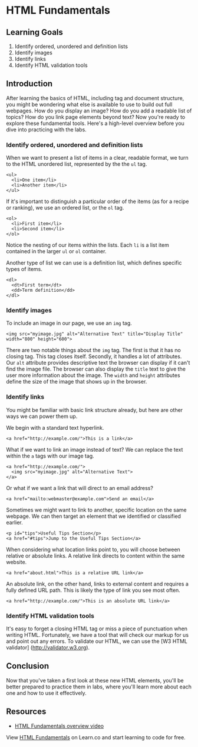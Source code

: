 # HTML Fundamentals

## Learning Goals

1. Identify ordered, unordered and definition lists
2. Identify images
3. Identify links
4. Identify HTML validation tools


## Introduction

After learning the basics of HTML, including tag and document structure, you
might be wondering what else is available to use to build out full webpages. How
do you display an image? How do you add a readable list of topics? How do you
link page elements beyond text? Now you're ready to explore these fundamental
tools. Here's a high-level overview before you dive into practicing with the
labs.

### Identify ordered, unordered and definition lists

When we want to present a list of items in a clear, readable format, we turn to
the HTML unordered list, represented by the the `ul` tag.

```
<ul>
  <li>One item</li>
  <li>Another item</li>
</ul>
```

If it's important to distinguish a particular order of the items (as for a
recipe or ranking), we use an ordered list, or the `ol` tag.

```
<ol>
  <li>First item</li>
  <li>Second item</li>
</ol>
```

Notice the nesting of our items within the lists. Each `li` is a list item
contained in the larger `ul` or `ol` container.

Another type of list we can use is a definition list, which defines specific
types of items.

```
<dl>
  <dt>First term</dt>
  <dd>Term definition</dd>
</dl>
```

### Identify images

To include an image in our page, we use an `img` tag.

```
<img src="myimage.jpg" alt="Alternative Text" title="Display Title"
width="800" height="600">
```

There are two notable things about the `img` tag. The first is that it has no
closing tag. This tag closes itself. Secondly, it handles a lot of attributes.
Our `alt` attribute provides descriptive text the browser can display if it
can't find the image file. The browser can also display the `title` text to give
the user more information about the image. The `width` and `height` attributes
define the size of the image that shows up in the browser. 

### Identify links

You might be familiar with basic link structure already, but here are other ways
we can power them up.

We begin with a standard text hyperlink.

```
<a href="http://example.com/">This is a link</a>
```

What if we want to link an image instead of text? We can replace the text within
the `a` tags with our image tag.

```
<a href="http://example.com/">
  <img src="myimage.jpg" alt="Alternative Text">
</a>
```

Or what if we want a link that will direct to an email address?

```
<a href="mailto:webmaster@example.com">Send an email</a>
```

Sometimes we might want to link to another, specific location on the same
webpage. We can then target an element that we identified or classified earlier.

```
<p id="tips">Useful Tips Section</p>
<a href="#tips">Jump to the Useful Tips Section</a>
```

When considering what location links point to, you will choose between relative
or absolute links. A relative link directs to content within the same website.

```
<a href="about.html">This is a relative URL link</a>
```

An absolute link, on the other hand, links to external content and requires a
fully defined URL path. This is likely the type of link you see most often.

```
<a href="http://example.com/">This is an absolute URL link</a>
```

### Identify HTML validation tools

It's easy to forget a closing HTML tag or miss a piece of punctuation when
writing HTML. Fortunately, we have a tool that will check our markup for us and
point out any errors. To validate our HTML, we can use the [W3 HTML validator]
(http://validator.w3.org).

## Conclusion

Now that you've taken a first look at these new HTML elements, you'll be better
prepared to practice them in labs, where you'll learn more about each one and
how to use it effectively.

## Resources

* [HTML Fundamentals overview video](https://www.youtube.com/watch?v=tuDKQxfiXmY)

<p data-visibility='hidden'>View <a href='https://learn.co/lessons/html-
fundamentals' title='HTML Fundamentals'>HTML Fundamentals</a> on Learn.co and
start learning to code for free.</p>

